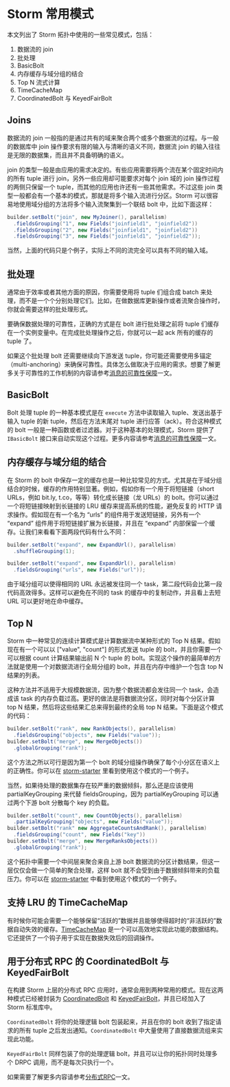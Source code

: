 # Storm 常用模式

本文列出了 Storm 拓扑中使用的一些常见模式，包括：

1. 数据流的 join
2. 批处理
3. BasicBolt
4. 内存缓存与域分组的结合
5. Top N 流式计算
6. TimeCacheMap
7. CoordinatedBolt 与 KeyedFairBolt

## Joins

数据流的 join 一般指的是通过共有的域来聚合两个或多个数据流的过程。与一般的数据库中 join 操作要求有限的输入与清晰的语义不同，数据流 join 的输入往往是无限的数据集，而且并不具备明确的语义。

join 的类型一般是由应用的需求决定的。有些应用需要将两个流在某个固定时间内的所有 tuple 进行 join，另外一些应用却可能要求对每个 join 域的 join 操作过程的两侧只保留一个 tuple，而其他的应用也许还有一些其他需求。不过这些 join 类型一般都会有一个基本的模式，那就是将多个输入流进行分区。Storm 可以很容易地使用域分组的方法将多个输入流聚集到一个联结 bolt 中，比如下面这样：

```java
builder.setBolt("join", new MyJoiner(), parallelism)
  .fieldsGrouping("1", new Fields("joinfield1", "joinfield2"))
  .fieldsGrouping("2", new Fields("joinfield1", "joinfield2"))
  .fieldsGrouping("3", new Fields("joinfield1", "joinfield2"));
```

当然，上面的代码只是个例子，实际上不同的流完全可以具有不同的输入域。

## 批处理

通常由于效率或者其他方面的原因，你需要使用将 tuple 们组合成 batch 来处理，而不是一个个分别处理它们。比如，在做数据库更新操作或者流聚合操作时，你就会需要这样的批处理形式。

要确保数据处理的可靠性，正确的方式是在 bolt 进行批处理之前将 tuple 们缓存在一个实例变量中。在完成批处理操作之后，你就可以一起 ack 所有的缓存的 tuple 了。

如果这个批处理 bolt 还需要继续向下游发送 tuple，你可能还需要使用多锚定（multi-anchoring）来确保可靠性。具体怎么做取决于应用的需求。想要了解更多关于可靠性的工作机制的内容请参考[消息的可靠性保障][1]一文。

## BasicBolt

Bolt 处理 tuple 的一种基本模式是在 `execute` 方法中读取输入 tuple、发送出基于输入 tuple 的新 tuple，然后在方法末尾对 tuple 进行应答（ack）。符合这种模式的 bolt 一般是一种函数或者过滤器。对于这种基本的处理模式，Storm 提供了 `IBasicBolt` 接口来自动实现这个过程。更多内容请参考[消息的可靠性保障][1]一文。

## 内存缓存与域分组的结合

在 Storm 的 bolt 中保存一定的缓存也是一种比较常见的方式。尤其是在于域分组结合的时候，缓存的作用特别显著。例如，假如你有一个用于将短链接（short URLs，例如 bit.ly, t.co，等等）转化成长链接（龙 URLs）的 bolt。你可以通过一个将短链接映射到长链接的 LRU 缓存来提高系统的性能，避免反复的 HTTP 请求操作。假如现在有一个名为 “urls” 的组件用于发送短链接，另外有一个 “expand” 组件用于将短链接扩展为长链接，并且在 “expand” 内部保留一个缓存。让我们来看看下面两段代码有什么不同：

```java
builder.setBolt("expand", new ExpandUrl(), parallelism)
  .shuffleGrouping(1);
```

```java
builder.setBolt("expand", new ExpandUrl(), parallelism)
  .fieldsGrouping("urls", new Fields("url"));
```

由于域分组可以使得相同的 URL 永远被发往同一个 task，第二段代码会比第一段代码高效得多。这样可以避免在不同的 task 的缓存中的复制动作，并且看上去短 URL 可以更好地在命中缓存。

## Top N

Storm 中一种常见的连续计算模式是计算数据流中某种形式的 Top N 结果。假如现在有一个可以以 ["value", "count"] 的形式发送 tuple 的 bolt，并且你需要一个可以根据 count 计算结果输出前 N 个 tuple 的 bolt。实现这个操作的最简单的方法就是使用一个对数据流进行全局分组的 bolt，并且在内存中维护一个包含 top N 结果的列表。

这种方法并不适用于大规模数据流，因为整个数据流都会发往同一个 task，会造成该 task 的内存负载过高。更好的做法是将数据流分区，同时对每个分区计算 top N 结果，然后将这些结果汇总来得到最终的全局 top N 结果。下面是这个模式的代码：

```java
builder.setBolt("rank", new RankObjects(), parallelism)
  .fieldsGrouping("objects", new Fields("value"));
builder.setBolt("merge", new MergeObjects())
  .globalGrouping("rank");
```

这个方法之所以可行是因为第一个 bolt 的域分组操作确保了每个小分区在语义上的正确性。你可以在 [storm-starter][2] 里看到使用这个模式的一个例子。

当然，如果待处理的数据集存在较严重的数据倾斜，那么还是应该使用 partialKeyGrouping 来代替 fieldsGrouping，因为 partialKeyGrouping 可以通过两个下游 bolt 分散每个 key 的负载。

```java
builder.setBolt("count", new CountObjects(), parallelism)
  .partialKeyGrouping("objects", new Fields("value"));
builder.setBolt("rank" new AggregateCountsAndRank(), parallelism)
  .fieldsGrouping("count", new Fields("key"))
builder.setBolt("merge", new MergeRanksObjects())
  .globalGrouping("rank");
```

这个拓扑中需要一个中间层来聚合来自上游 bolt 数据流的分区计数结果，但这一层仅仅会做一个简单的聚合处理，这样 bolt 就不会受到由于数据倾斜带来的负载压力。你可以在 [storm-starter][3] 中看到使用这个模式的一个例子。

## 支持 LRU 的 TimeCacheMap

有时候你可能会需要一个能够保留“活跃的”数据并且能够使得超时的“非活跃的”数据自动失效的缓存。[TimeCacheMap][4] 是一个可以高效地实现此功能的数据结构。它还提供了一个钩子用于实现在数据失效后的回调操作。

## 用于分布式 RPC 的 CoordinatedBolt 与 KeyedFairBolt

在构建 Storm 上层的分布式 RPC 应用时，通常会用到两种常用的模式。现在这两种模式已经被封装为 [CoordinatedBolt][5] 和 [KeyedFairBolt][6]，并且已经加入了 Storm 标准库中。

`CoordinatedBolt` 将你的处理逻辑 bolt 包装起来，并且在你的 bolt 收到了指定请求的所有 tuple 之后发出通知。`CoordinatedBolt` 中大量使用了直接数据流组来实现此功能。

`KeyedFairBolt` 同样包装了你的处理逻辑 bolt，并且可以让你的拓扑同时处理多个 DRPC 调用，而不是每次只执行一个。

如果需要了解更多内容请参考[分布式RPC][7]一文。


[1]: /Manual/zh/Guaranteeing-Message-Processing.md
[2]: https://github.com/apache/storm/blob/master/examples/storm-starter/src/jvm/storm/starter/RollingTopWords.java
[3]: https://github.com/apache/storm/blob/master/examples/storm-starter/src/jvm/storm/starter/SkewedRollingTopWords.java
[4]: http://storm.apache.org/javadoc/apidocs/backtype/storm/utils/TimeCacheMap.html
[5]: http://storm.apache.org/javadoc/apidocs/backtype/storm/task/CoordinatedBolt.html
[6]: http://storm.apache.org/javadoc/apidocs/backtype/storm/task/KeyedFairBolt.html
[7]: https://github.com/weyo/Storm-Documents/blob/master/Manual/zh/Distributed-RPC.md